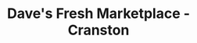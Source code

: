 ---
title: "Dave's Fresh Marketplace - Cranston"
url: /cranston/daves-fresh-marketplace-cranston/
shop: Supermarkt
---